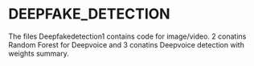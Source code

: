 # DEEPFAKE_DETECTION
The files Deepfakedetection1 contains code for image/video. 2 conatins Random Forest for Deepvoice and 3 conatins Deepvoice detection with weights summary.
